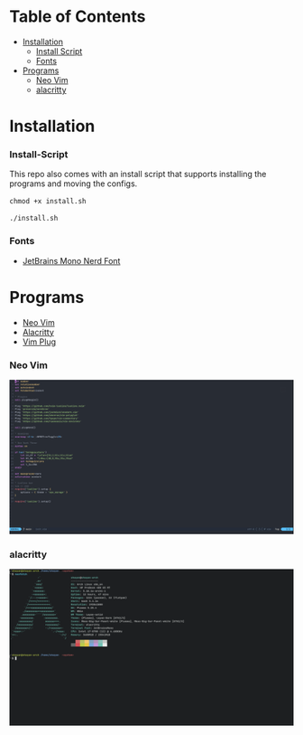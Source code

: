 # Table of Contents
- [Installation](#Installation)
	- [Install Script](#Install-Script)
	- [Fonts](#Fonts)
- [Programs](#Programs)
	- [Neo Vim](#nvim) 
	- [alacritty](#alacritty)

# Installation
### Install-Script
This repo also comes with an install script that supports installing the programs and moving the configs.
```
chmod +x install.sh
```
```
./install.sh
```
### Fonts
- [JetBrains Mono Nerd Font](https://github.com/ryanoasis/nerd-fonts/tree/master/patched-fonts/JetBrainsMono/Ligatures)

# Programs
- [Neo Vim](http://neovim.io/)
- [Alacritty](https://github.com/alacritty/alacritty)
- [Vim Plug](https://github.com/junegunn/vim-plug)

### Neo Vim
![nvim screenshot](assets/screenshots/nvim.png)

### alacritty
![alacritty screenshot](assets/screenshots/alacritty.png)
